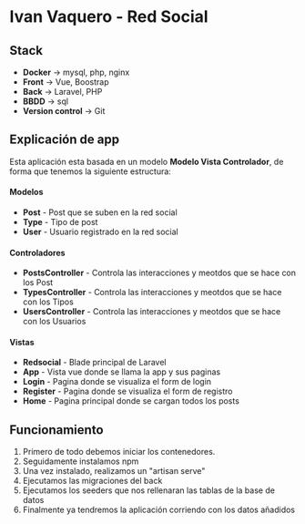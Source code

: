 # Ivan Vaquero - Red Social

## Stack

- **Docker** -> mysql, php, nginx
- **Front** -> Vue, Boostrap
- **Back** -> Laravel, PHP
- **BBDD** -> sql
- **Version control** -> Git

## Explicación de app

Esta aplicación esta basada en un modelo **Modelo Vista Controlador**, de forma que tenemos la siguiente estructura:
#### Modelos
- **Post** - Post que se suben en la red social
- **Type**  - Tipo de post
- **User**  - Usuario registrado en la red social
#### Controladores
- **PostsController** - Controla las interacciones y meotdos que se hace con los Post
- **TypesController**  - Controla las interacciones y meotdos que se hace con los Tipos
- **UsersController**  - Controla las interacciones y meotdos que se hace con los Usuarios
#### Vistas
- **Redsocial** - Blade principal de Laravel
- **App**  - Vista vue donde se llama la app y sus paginas 
- **Login**  - Pagina donde se visualiza el form de login
- **Register**  - Pagina donde se visualiza el form de registro
- **Home**  - Pagina principal donde se cargan todos los posts

## Funcionamiento

1. Primero de todo debemos iniciar los contenedores.
2. Seguidamente instalamos npm
3. Una vez instalado, realizamos un "artisan serve"
4. Ejecutamos las migraciones del back
5. Ejecutamos los seeders que nos rellenaran las tablas de la base de datos
6. Finalmente ya tendremos la aplicación corriendo con los datos añadidos
